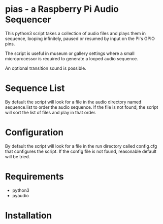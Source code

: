 # pias - a Raspberry Pi Audio Sequencer

This python3 script takes a collection of audio files and plays them in sequence, looping infinitely, paused or resumed by input on the Pi's GPIO pins.

The script is useful in museum or gallery settings where a small microprocessor is required to generate a looped audio sequence.

An optional transition sound is possible.

# Sequence List

By default the script will look for a file in the audio directory named sequence.list to order the audio sequence. If the file is not found, the script will sort the list of files and play in that order.

# Configuration

By default the script will look for a file in the run directory called config.cfg that configures the script. If the config file is not found, reasonable default will be tried.

# Requirements

* python3
* pyaudio

# Installation

